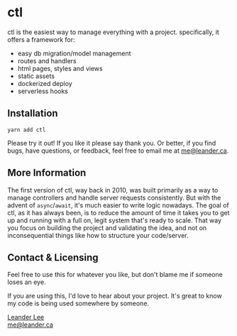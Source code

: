 # ctl

ctl is the easiest way to manage everything with a project. specifically, it offers a framework for:

- easy db migration/model management
- routes and handlers
- html pages, styles and views
- static assets
- dockerized deploy
- serverless hooks


## Installation ##

`yarn add ctl`

Please try it out! If you like it please say thank you. Or better, if you find bugs, have questions, or feedback, feel free to email me at me@leander.ca.


## More Information ##

The first version of ctl, way back in 2010, was built primarily as a way to manage controllers and handle server requests consistently. But with the advent of `async`/`await`, it's much easier to write logic nowadays. The goal of ctl, as it has always been, is to reduce the amount of time it takes you to get up and running with a full on, legit system that's ready to scale. That way you focus on building the project and validating the idea, and not on inconsequential things like how to structure your code/server.


## Contact & Licensing ##

Feel free to use this for whatever you like, but don't blame me if someone loses an eye.

If you are using this, I'd love to hear about your project. It's great to know my code is being used somewhere by someone.

[Leander Lee][1]<br />
me@leander.ca

[1]: http://leander.ca











